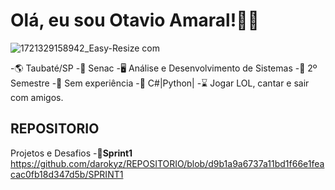 # Olá, eu sou Otavio Amaral!👋🏼
![1721329158942_Easy-Resize com](https://github.com/user-attachments/assets/245fc7e2-bb54-46d7-a137-7b4f1098a496)


-🌎 Taubaté/SP
-📕 Senac 
-🖥️ Análise e Desenvolvimento de Sistemas
-🎒 2º Semestre
-🏢 Sem experiência
-🤔 C#|Python|
-⌛ Jogar LOL, cantar e sair com amigos.
## REPOSITORIO
 Projetos e Desafios
 -🔹**Sprint1** https://github.com/darokyz/REPOSITORIO/blob/d9b1a9a6737a11bd1f66e1feacac0fb18d347d5b/SPRINT1

